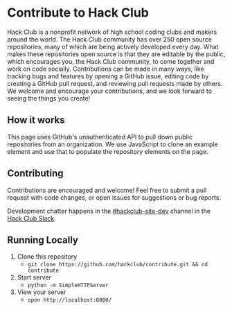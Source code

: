 # Contribute to Hack Club

Hack Club is a nonprofit network of high school coding clubs and makers around the world. The Hack Club community has over 250 open source repositories, many of which are being actively developed every day. What makes these repositories open source is that they are editable by the public, which encourages you, the Hack Club community, to come together and work on code socially. Contributions can be made in many ways, like tracking bugs and features by opening a GitHub issue, editing code by creating a GitHub pull request, and reviewing pull requests made by others. We welcome and encourage your contributions, and we look forward to seeing the things you create!

## How it works

This page uses GitHub's unauthenticated API to pull down public repositories from an organization. We use JavaScript to clone an example element and use that to populate the repository elements on the page.

## Contributing

Contributions are encouraged and welcome! Feel free to submit a pull request with code changes, or open issues for suggestions or bug reports.

Development chatter happens in the [#hackclub-site-dev](https://app.slack.com/client/T0266FRGM/C036BTDGP43) channel in the [Hack Club Slack](https://hackclub.com/slack/).

## Running Locally

1. Clone this repository
   - `git clone https://github.com/hackclub/contribute.git && cd contribute`
1. Start server
   - `python -m SimpleHTTPServer`
1. View your server
   - `open http://localhost:8000/`
